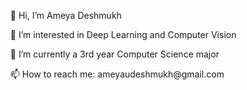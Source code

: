 <ul>👋 Hi, I’m Ameya Deshmukh</ul>
<ul>👀 I’m interested in Deep Learning and Computer Vision</ul>
<ul>🌱 I’m currently a 3rd year Computer Science major</ul>
<ul>📫 How to reach me: ameyaudeshmukh@gmail.com</ul>

<!---
ameya1252/ameya1252 is a ✨ special ✨ repository because its `README.md` (this file) appears on your GitHub profile.
You can click the Preview link to take a look at your changes.
--->
